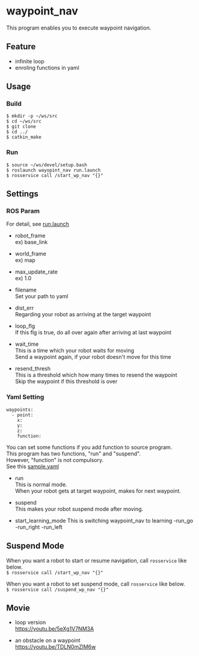 # waypoint_nav
This program enables you to execute waypoint navigation.

## Feature
- infinite loop
- enroling functions in yaml

## Usage
### Build
```
$ mkdir -p ~/ws/src
$ cd ~/ws/src
$ git clone 
$ cd ../
$ catkin_make
```

### Run
```
$ source ~/ws/devel/setup.bash
$ roslaunch wayopint_nav run.launch
$ rosservice call /start_wp_nav "{}"
```

## Settings
### ROS Param
For detail, see [run.launch](https://github.com/tiger0421/waypoint_nav/blob/main/launch/run.launch)
- robot_frame  
  ex) base_link

- world_frame  
  ex) map

- max_update_rate  
  ex) 1.0

- filename  
  Set your path to yaml

- dist_err  
  Regarding your robot as arriving at the target waypoint

- loop_flg  
  If this flg is true, do all over again after arriving at last waypoint

- wait_time  
  This is a time which your robot waits for moving  
  Send a waypoint again, if your robot doesn't move for this time

- resend_thresh  
  This is a threshold which how many times to resend the waypoint  
  Skip the waypoint if this threshold is over

### Yaml Setting
```
waypoints:
  - point:
    x:
    y:
    z:
    function:
```
You can set some functions if you add function to source program.  
This program has two functions, "run" and "suspend".  
However, "function" is not compulsory.  
See this [sample.yaml](https://github.com/tiger0421/waypoint_nav/blob/main/config/sample.yaml)

- run  
  This is normal mode.  
  When your robot gets at target waypoint, makes for next waypoint.

- suspend  
  This makes your robot suspend mode after moving.
- start_learning_mode
  This is switching waypoint_nav to learning
-run_go
-run_right
-run_left
## Suspend Mode
When you want a robot to start or resume navigation, call `rosservice` like below.  
`
$ rosservice call /start_wp_nav "{}"
`

When you want a robot to set suspend mode, call `rosservice` like below.  
`
$ rosservice call /suspend_wp_nav "{}"
`

## Movie
- loop version  
https://youtu.be/5eXg1V7NM3A

- an obstacle on a waypoint  
https://youtu.be/TDLN0mZlM6w
